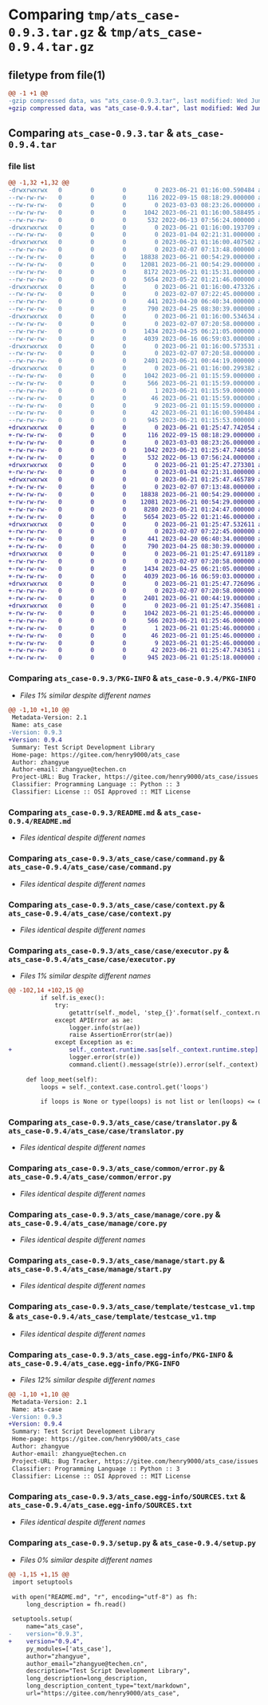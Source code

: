 # Comparing `tmp/ats_case-0.9.3.tar.gz` & `tmp/ats_case-0.9.4.tar.gz`

## filetype from file(1)

```diff
@@ -1 +1 @@
-gzip compressed data, was "ats_case-0.9.3.tar", last modified: Wed Jun 21 01:16:00 2023, max compression
+gzip compressed data, was "ats_case-0.9.4.tar", last modified: Wed Jun 21 01:25:47 2023, max compression
```

## Comparing `ats_case-0.9.3.tar` & `ats_case-0.9.4.tar`

### file list

```diff
@@ -1,32 +1,32 @@
-drwxrwxrwx   0        0        0        0 2023-06-21 01:16:00.590484 ats_case-0.9.3/
--rw-rw-rw-   0        0        0      116 2022-09-15 08:18:29.000000 ats_case-0.9.3/LICENSE
--rw-rw-rw-   0        0        0        0 2023-03-03 08:23:26.000000 ats_case-0.9.3/MANIFEST.in
--rw-rw-rw-   0        0        0     1042 2023-06-21 01:16:00.588495 ats_case-0.9.3/PKG-INFO
--rw-rw-rw-   0        0        0      532 2022-06-13 07:56:24.000000 ats_case-0.9.3/README.md
-drwxrwxrwx   0        0        0        0 2023-06-21 01:16:00.193709 ats_case-0.9.3/ats_case/
--rw-rw-rw-   0        0        0        0 2023-01-04 02:21:31.000000 ats_case-0.9.3/ats_case/__init__.py
-drwxrwxrwx   0        0        0        0 2023-06-21 01:16:00.407502 ats_case-0.9.3/ats_case/case/
--rw-rw-rw-   0        0        0        0 2023-02-07 07:13:48.000000 ats_case-0.9.3/ats_case/case/__init__.py
--rw-rw-rw-   0        0        0    18838 2023-06-21 00:54:29.000000 ats_case-0.9.3/ats_case/case/command.py
--rw-rw-rw-   0        0        0    12081 2023-06-21 00:54:29.000000 ats_case-0.9.3/ats_case/case/context.py
--rw-rw-rw-   0        0        0     8172 2023-06-21 01:15:31.000000 ats_case-0.9.3/ats_case/case/executor.py
--rw-rw-rw-   0        0        0     5654 2023-05-22 01:21:46.000000 ats_case-0.9.3/ats_case/case/translator.py
-drwxrwxrwx   0        0        0        0 2023-06-21 01:16:00.473326 ats_case-0.9.3/ats_case/common/
--rw-rw-rw-   0        0        0        0 2023-02-07 07:22:45.000000 ats_case-0.9.3/ats_case/common/__init__.py
--rw-rw-rw-   0        0        0      441 2023-04-20 06:40:34.000000 ats_case-0.9.3/ats_case/common/enum.py
--rw-rw-rw-   0        0        0      790 2023-04-25 08:30:39.000000 ats_case-0.9.3/ats_case/common/error.py
-drwxrwxrwx   0        0        0        0 2023-06-21 01:16:00.534634 ats_case-0.9.3/ats_case/manage/
--rw-rw-rw-   0        0        0        0 2023-02-07 07:20:58.000000 ats_case-0.9.3/ats_case/manage/__init__.py
--rw-rw-rw-   0        0        0     1434 2023-04-25 06:21:05.000000 ats_case-0.9.3/ats_case/manage/core.py
--rw-rw-rw-   0        0        0     4039 2023-06-16 06:59:03.000000 ats_case-0.9.3/ats_case/manage/start.py
-drwxrwxrwx   0        0        0        0 2023-06-21 01:16:00.573531 ats_case-0.9.3/ats_case/template/
--rw-rw-rw-   0        0        0        0 2023-02-07 07:20:58.000000 ats_case-0.9.3/ats_case/template/__init__.py
--rw-rw-rw-   0        0        0     2401 2023-06-21 00:44:19.000000 ats_case-0.9.3/ats_case/template/testcase_v1.tmp
-drwxrwxrwx   0        0        0        0 2023-06-21 01:16:00.299382 ats_case-0.9.3/ats_case.egg-info/
--rw-rw-rw-   0        0        0     1042 2023-06-21 01:15:59.000000 ats_case-0.9.3/ats_case.egg-info/PKG-INFO
--rw-rw-rw-   0        0        0      566 2023-06-21 01:15:59.000000 ats_case-0.9.3/ats_case.egg-info/SOURCES.txt
--rw-rw-rw-   0        0        0        1 2023-06-21 01:15:59.000000 ats_case-0.9.3/ats_case.egg-info/dependency_links.txt
--rw-rw-rw-   0        0        0       46 2023-06-21 01:15:59.000000 ats_case-0.9.3/ats_case.egg-info/requires.txt
--rw-rw-rw-   0        0        0        9 2023-06-21 01:15:59.000000 ats_case-0.9.3/ats_case.egg-info/top_level.txt
--rw-rw-rw-   0        0        0       42 2023-06-21 01:16:00.590484 ats_case-0.9.3/setup.cfg
--rw-rw-rw-   0        0        0      945 2023-06-21 01:15:53.000000 ats_case-0.9.3/setup.py
+drwxrwxrwx   0        0        0        0 2023-06-21 01:25:47.742054 ats_case-0.9.4/
+-rw-rw-rw-   0        0        0      116 2022-09-15 08:18:29.000000 ats_case-0.9.4/LICENSE
+-rw-rw-rw-   0        0        0        0 2023-03-03 08:23:26.000000 ats_case-0.9.4/MANIFEST.in
+-rw-rw-rw-   0        0        0     1042 2023-06-21 01:25:47.740058 ats_case-0.9.4/PKG-INFO
+-rw-rw-rw-   0        0        0      532 2022-06-13 07:56:24.000000 ats_case-0.9.4/README.md
+drwxrwxrwx   0        0        0        0 2023-06-21 01:25:47.273301 ats_case-0.9.4/ats_case/
+-rw-rw-rw-   0        0        0        0 2023-01-04 02:21:31.000000 ats_case-0.9.4/ats_case/__init__.py
+drwxrwxrwx   0        0        0        0 2023-06-21 01:25:47.465789 ats_case-0.9.4/ats_case/case/
+-rw-rw-rw-   0        0        0        0 2023-02-07 07:13:48.000000 ats_case-0.9.4/ats_case/case/__init__.py
+-rw-rw-rw-   0        0        0    18838 2023-06-21 00:54:29.000000 ats_case-0.9.4/ats_case/case/command.py
+-rw-rw-rw-   0        0        0    12081 2023-06-21 00:54:29.000000 ats_case-0.9.4/ats_case/case/context.py
+-rw-rw-rw-   0        0        0     8280 2023-06-21 01:24:47.000000 ats_case-0.9.4/ats_case/case/executor.py
+-rw-rw-rw-   0        0        0     5654 2023-05-22 01:21:46.000000 ats_case-0.9.4/ats_case/case/translator.py
+drwxrwxrwx   0        0        0        0 2023-06-21 01:25:47.532611 ats_case-0.9.4/ats_case/common/
+-rw-rw-rw-   0        0        0        0 2023-02-07 07:22:45.000000 ats_case-0.9.4/ats_case/common/__init__.py
+-rw-rw-rw-   0        0        0      441 2023-04-20 06:40:34.000000 ats_case-0.9.4/ats_case/common/enum.py
+-rw-rw-rw-   0        0        0      790 2023-04-25 08:30:39.000000 ats_case-0.9.4/ats_case/common/error.py
+drwxrwxrwx   0        0        0        0 2023-06-21 01:25:47.691189 ats_case-0.9.4/ats_case/manage/
+-rw-rw-rw-   0        0        0        0 2023-02-07 07:20:58.000000 ats_case-0.9.4/ats_case/manage/__init__.py
+-rw-rw-rw-   0        0        0     1434 2023-04-25 06:21:05.000000 ats_case-0.9.4/ats_case/manage/core.py
+-rw-rw-rw-   0        0        0     4039 2023-06-16 06:59:03.000000 ats_case-0.9.4/ats_case/manage/start.py
+drwxrwxrwx   0        0        0        0 2023-06-21 01:25:47.726096 ats_case-0.9.4/ats_case/template/
+-rw-rw-rw-   0        0        0        0 2023-02-07 07:20:58.000000 ats_case-0.9.4/ats_case/template/__init__.py
+-rw-rw-rw-   0        0        0     2401 2023-06-21 00:44:19.000000 ats_case-0.9.4/ats_case/template/testcase_v1.tmp
+drwxrwxrwx   0        0        0        0 2023-06-21 01:25:47.356081 ats_case-0.9.4/ats_case.egg-info/
+-rw-rw-rw-   0        0        0     1042 2023-06-21 01:25:46.000000 ats_case-0.9.4/ats_case.egg-info/PKG-INFO
+-rw-rw-rw-   0        0        0      566 2023-06-21 01:25:46.000000 ats_case-0.9.4/ats_case.egg-info/SOURCES.txt
+-rw-rw-rw-   0        0        0        1 2023-06-21 01:25:46.000000 ats_case-0.9.4/ats_case.egg-info/dependency_links.txt
+-rw-rw-rw-   0        0        0       46 2023-06-21 01:25:46.000000 ats_case-0.9.4/ats_case.egg-info/requires.txt
+-rw-rw-rw-   0        0        0        9 2023-06-21 01:25:46.000000 ats_case-0.9.4/ats_case.egg-info/top_level.txt
+-rw-rw-rw-   0        0        0       42 2023-06-21 01:25:47.743051 ats_case-0.9.4/setup.cfg
+-rw-rw-rw-   0        0        0      945 2023-06-21 01:25:18.000000 ats_case-0.9.4/setup.py
```

### Comparing `ats_case-0.9.3/PKG-INFO` & `ats_case-0.9.4/PKG-INFO`

 * *Files 1% similar despite different names*

```diff
@@ -1,10 +1,10 @@
 Metadata-Version: 2.1
 Name: ats_case
-Version: 0.9.3
+Version: 0.9.4
 Summary: Test Script Development Library
 Home-page: https://gitee.com/henry9000/ats_case
 Author: zhangyue
 Author-email: zhangyue@techen.cn
 Project-URL: Bug Tracker, https://gitee.com/henry9000/ats_case/issues
 Classifier: Programming Language :: Python :: 3
 Classifier: License :: OSI Approved :: MIT License
```

### Comparing `ats_case-0.9.3/README.md` & `ats_case-0.9.4/README.md`

 * *Files identical despite different names*

### Comparing `ats_case-0.9.3/ats_case/case/command.py` & `ats_case-0.9.4/ats_case/case/command.py`

 * *Files identical despite different names*

### Comparing `ats_case-0.9.3/ats_case/case/context.py` & `ats_case-0.9.4/ats_case/case/context.py`

 * *Files identical despite different names*

### Comparing `ats_case-0.9.3/ats_case/case/executor.py` & `ats_case-0.9.4/ats_case/case/executor.py`

 * *Files 1% similar despite different names*

```diff
@@ -102,14 +102,15 @@
         if self.is_exec():
             try:
                 getattr(self._model, 'step_{}'.format(self._context.runtime.step))(self._context)
             except APIError as ae:
                 logger.info(str(ae))
                 raise AssertionError(str(ae))
             except Exception as e:
+                self._context.runtime.sas[self._context.runtime.step] = '结论: 不合格 - 程序异常'
                 logger.error(str(e))
                 command.client().message(str(e)).error(self._context)
 
     def loop_meet(self):
         loops = self._context.case.control.get('loops')
 
         if loops is None or type(loops) is not list or len(loops) <= 0:
```

### Comparing `ats_case-0.9.3/ats_case/case/translator.py` & `ats_case-0.9.4/ats_case/case/translator.py`

 * *Files identical despite different names*

### Comparing `ats_case-0.9.3/ats_case/common/error.py` & `ats_case-0.9.4/ats_case/common/error.py`

 * *Files identical despite different names*

### Comparing `ats_case-0.9.3/ats_case/manage/core.py` & `ats_case-0.9.4/ats_case/manage/core.py`

 * *Files identical despite different names*

### Comparing `ats_case-0.9.3/ats_case/manage/start.py` & `ats_case-0.9.4/ats_case/manage/start.py`

 * *Files identical despite different names*

### Comparing `ats_case-0.9.3/ats_case/template/testcase_v1.tmp` & `ats_case-0.9.4/ats_case/template/testcase_v1.tmp`

 * *Files identical despite different names*

### Comparing `ats_case-0.9.3/ats_case.egg-info/PKG-INFO` & `ats_case-0.9.4/ats_case.egg-info/PKG-INFO`

 * *Files 12% similar despite different names*

```diff
@@ -1,10 +1,10 @@
 Metadata-Version: 2.1
 Name: ats-case
-Version: 0.9.3
+Version: 0.9.4
 Summary: Test Script Development Library
 Home-page: https://gitee.com/henry9000/ats_case
 Author: zhangyue
 Author-email: zhangyue@techen.cn
 Project-URL: Bug Tracker, https://gitee.com/henry9000/ats_case/issues
 Classifier: Programming Language :: Python :: 3
 Classifier: License :: OSI Approved :: MIT License
```

### Comparing `ats_case-0.9.3/ats_case.egg-info/SOURCES.txt` & `ats_case-0.9.4/ats_case.egg-info/SOURCES.txt`

 * *Files identical despite different names*

### Comparing `ats_case-0.9.3/setup.py` & `ats_case-0.9.4/setup.py`

 * *Files 0% similar despite different names*

```diff
@@ -1,15 +1,15 @@
 import setuptools
 
 with open("README.md", "r", encoding="utf-8") as fh:
     long_description = fh.read()
 
 setuptools.setup(
     name="ats_case",
-    version="0.9.3",
+    version="0.9.4",
     py_modules=['ats_case'],
     author="zhangyue",
     author_email="zhangyue@techen.cn",
     description="Test Script Development Library",
     long_description=long_description,
     long_description_content_type="text/markdown",
     url="https://gitee.com/henry9000/ats_case",
```

